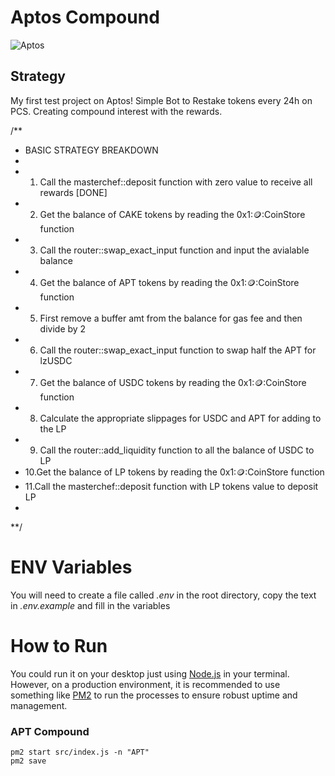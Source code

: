 # Aptos Compound
![Aptos](https://blog.pintu.co.id/wp-content/uploads/2023/07/pembaruan-jaringan-aptos.jpeg)


## Strategy 
My first test project on Aptos! Simple Bot to Restake tokens every 24h on PCS. Creating compound interest with the rewards. 

/**
 * BASIC STRATEGY BREAKDOWN
 *
 * 1. Call the masterchef::deposit function with zero value to receive all rewards [DONE]
 * 2. Get the balance of CAKE tokens by reading the 0x1::coin::CoinStore function
 * 3. Call the router::swap_exact_input function and input the avialable balance
 * 4. Get the balance of APT tokens by reading the 0x1::coin::CoinStore function
 * 5. First remove a buffer amt from the balance for gas fee and then divide by 2
 * 6. Call the router::swap_exact_input function to swap half the APT for lzUSDC
 * 7. Get the balance of USDC tokens by reading the 0x1::coin::CoinStore function
 * 8. Calculate the appropriate slippages for USDC and APT for adding to the LP
 * 9. Call the router::add_liquidity function to all the balance of USDC to LP
 * 10.Get the balance of LP tokens by reading the 0x1::coin::CoinStore function
 * 11.Call the masterchef::deposit function with LP tokens value to deposit LP
 *
 **/

# ENV Variables 
You will need to create a file called *.env* in the root directory, copy the text in *.env.example* and fill in the variables 


# How to Run 
You could run it on your desktop just using [Node.js](https://github.com/nodejs/node) in your terminal. However, on a production environment, it is recommended to use something like [PM2](https://github.com/Unitech/pm2) to run the processes to ensure robust uptime and management. 

### APT Compound
```
pm2 start src/index.js -n "APT"
pm2 save

```
